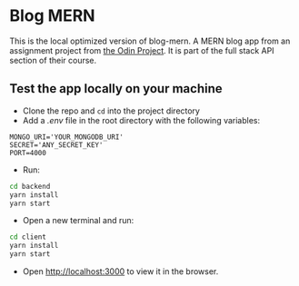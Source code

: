 # Blog MERN

This is the local optimized version of blog-mern. A MERN blog app from an assignment project from [the Odin Project](https://www.theodinproject.com/lessons/nodejs-blog-api). It is part of the full stack API section of their course.

## Test the app locally on your machine

- Clone the repo and `cd` into the project directory
- Add a _.env_ file in the root directory with the following variables:

```dotenv
MONGO_URI='YOUR_MONGODB_URI'
SECRET='ANY_SECRET_KEY'
PORT=4000
```

- Run:

```bash
cd backend
yarn install
yarn start
```

- Open a new terminal and run:

```bash
cd client
yarn install
yarn start
```

- Open [http://localhost:3000](http://localhost:3000) to view it in the browser.
